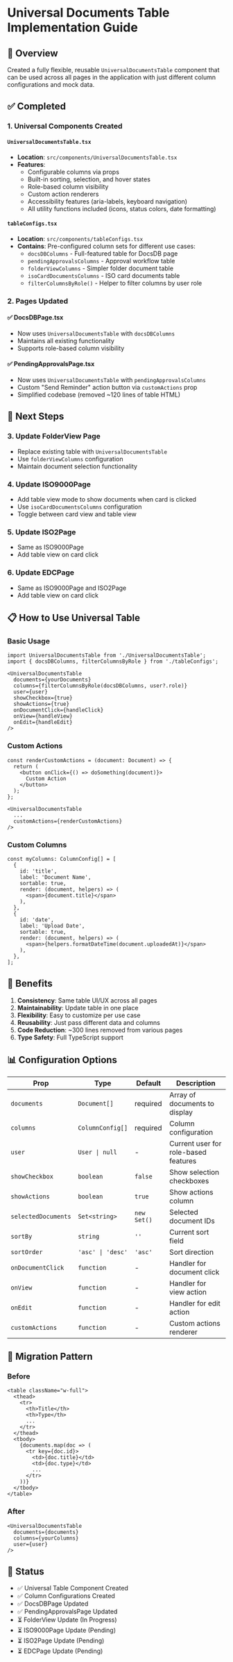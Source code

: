 # Universal Documents Table Implementation Guide

## 🎯 Overview
Created a fully flexible, reusable `UniversalDocumentsTable` component that can be used across all pages in the application with just different column configurations and mock data.

## ✅ Completed

### 1. Universal Components Created

#### `UniversalDocumentsTable.tsx`
- **Location**: `src/components/UniversalDocumentsTable.tsx`
- **Features**:
  - Configurable columns via props
  - Built-in sorting, selection, and hover states
  - Role-based column visibility
  - Custom action renderers
  - Accessibility features (aria-labels, keyboard navigation)
  - All utility functions included (icons, status colors, date formatting)

#### `tableConfigs.tsx`
- **Location**: `src/components/tableConfigs.tsx`
- **Contains**: Pre-configured column sets for different use cases:
  - `docsDBColumns` - Full-featured table for DocsDB page
  - `pendingApprovalsColumns` - Approval workflow table
  - `folderViewColumns` - Simpler folder document table
  - `isoCardDocumentsColumns` - ISO card documents table
  - `filterColumnsByRole()` - Helper to filter columns by user role

### 2. Pages Updated

#### ✅ DocsDBPage.tsx
- Now uses `UniversalDocumentsTable` with `docsDBColumns`
- Maintains all existing functionality
- Supports role-based column visibility

#### ✅ PendingApprovalsPage.tsx
- Now uses `UniversalDocumentsTable` with `pendingApprovalsColumns`
- Custom "Send Reminder" action button via `customActions` prop
- Simplified codebase (removed ~120 lines of table HTML)

## 🚧 Next Steps

### 3. Update FolderView Page
- Replace existing table with `UniversalDocumentsTable`
- Use `folderViewColumns` configuration
- Maintain document selection functionality

### 4. Update ISO9000Page
- Add table view mode to show documents when card is clicked
- Use `isoCardDocumentsColumns` configuration
- Toggle between card view and table view

### 5. Update ISO2Page
- Same as ISO9000Page
- Add table view on card click

### 6. Update EDCPage
- Same as ISO9000Page and ISO2Page
- Add table view on card click

## 📋 How to Use Universal Table

### Basic Usage

```tsx
import UniversalDocumentsTable from './UniversalDocumentsTable';
import { docsDBColumns, filterColumnsByRole } from './tableConfigs';

<UniversalDocumentsTable
  documents={yourDocuments}
  columns={filterColumnsByRole(docsDBColumns, user?.role)}
  user={user}
  showCheckbox={true}
  showActions={true}
  onDocumentClick={handleClick}
  onView={handleView}
  onEdit={handleEdit}
/>
```

### Custom Actions

```tsx
const renderCustomActions = (document: Document) => {
  return (
    <button onClick={() => doSomething(document)}>
      Custom Action
    </button>
  );
};

<UniversalDocumentsTable
  ...
  customActions={renderCustomActions}
/>
```

### Custom Columns

```tsx
const myColumns: ColumnConfig[] = [
  {
    id: 'title',
    label: 'Document Name',
    sortable: true,
    render: (document, helpers) => (
      <span>{document.title}</span>
    ),
  },
  {
    id: 'date',
    label: 'Upload Date',
    sortable: true,
    render: (document, helpers) => (
      <span>{helpers.formatDateTime(document.uploadedAt)}</span>
    ),
  },
];
```

## 🎨 Benefits

1. **Consistency**: Same table UI/UX across all pages
2. **Maintainability**: Update table in one place
3. **Flexibility**: Easy to customize per use case
4. **Reusability**: Just pass different data and columns
5. **Code Reduction**: ~300 lines removed from various pages
6. **Type Safety**: Full TypeScript support

## 📊 Configuration Options

| Prop | Type | Default | Description |
|------|------|---------|-------------|
| `documents` | `Document[]` | required | Array of documents to display |
| `columns` | `ColumnConfig[]` | required | Column configuration |
| `user` | `User \| null` | - | Current user for role-based features |
| `showCheckbox` | `boolean` | `false` | Show selection checkboxes |
| `showActions` | `boolean` | `true` | Show actions column |
| `selectedDocuments` | `Set<string>` | `new Set()` | Selected document IDs |
| `sortBy` | `string` | `''` | Current sort field |
| `sortOrder` | `'asc' \| 'desc'` | `'asc'` | Sort direction |
| `onDocumentClick` | `function` | - | Handler for document click |
| `onView` | `function` | - | Handler for view action |
| `onEdit` | `function` | - | Handler for edit action |
| `customActions` | `function` | - | Custom actions renderer |

## 🔄 Migration Pattern

### Before
```tsx
<table className="w-full">
  <thead>
    <tr>
      <th>Title</th>
      <th>Type</th>
      ...
    </tr>
  </thead>
  <tbody>
    {documents.map(doc => (
      <tr key={doc.id}>
        <td>{doc.title}</td>
        <td>{doc.type}</td>
        ...
      </tr>
    ))}
  </tbody>
</table>
```

### After
```tsx
<UniversalDocumentsTable
  documents={documents}
  columns={yourColumns}
  user={user}
/>
```

## 🎯 Status

- ✅ Universal Table Component Created
- ✅ Column Configurations Created
- ✅ DocsDBPage Updated
- ✅ PendingApprovalsPage Updated
- ⏳ FolderView Update (In Progress)
- ⏳ ISO9000Page Update (Pending)
- ⏳ ISO2Page Update (Pending)
- ⏳ EDCPage Update (Pending)

